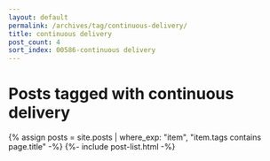 ```yaml
---
layout: default
permalink: /archives/tag/continuous-delivery/
title: continuous delivery
post_count: 4
sort_index: 00586-continuous delivery
---
```

<h1 class="page-heading">Posts tagged with continuous delivery</h1>
{% assign posts = site.posts | where_exp: "item", "item.tags contains page.title" -%}
{%- include post-list.html -%}
